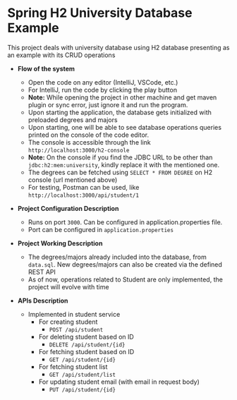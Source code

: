 # Spring H2 University Database Example

This project deals with university database using H2 database presenting as an example with its CRUD operations

- **Flow of the system**
    - Open the code on any editor (IntelliJ, VSCode, etc.)
    - For IntelliJ, run the code by clicking the play button
    - **Note:** While opening the project in other machine and get maven plugin or sync error, just ignore it
      and run the program.
    - Upon starting the application, the database gets initialized with preloaded degrees and majors
    - Upon starting, one will be able to see database operations queries printed on the console of the code editor.
    - The console is accessible through the link `http://localhost:3000/h2-console`
    - **Note:** On the console if you find the JDBC URL to be other than `jdbc:h2:mem:university`, kindly replace it with the mentioned one.
    - The degrees can be fetched using `SELECT * FROM DEGREE` on H2 console (url mentioned above)
    - For testing, Postman can be used, like `http://localhost:3000/api/student/1`


- **Project Configuration Description**
    - Runs on port `3000`. Can be configured in application.properties file.
    - Port can be configured in `application.properties`



- **Project Working Description**
    - The degrees/majors already included into the database, from `data.sql`. New degrees/majors can also be created via the
      defined REST API
    - As of now, operations related to Student are only implemented, the project will evolve with time



- **APIs Description**
    - Implemented in student service
        - For creating student
            - `POST /api/student`
        - For deleting student based on ID
          - `DELETE /api/student/{id}`
        - For fetching student based on ID
            - `GET /api/student/{id}`
        - For fetching student list
            - `GET /api/student/list`
        - For updating student email (with email in request body)
            - `PUT /api/student/{id}`

